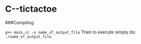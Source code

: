 # C--tictactoe


###Compiling

`g++ main.cc -o name_of_output_file`
Then to execute simply do: `./name_of_output_file`
